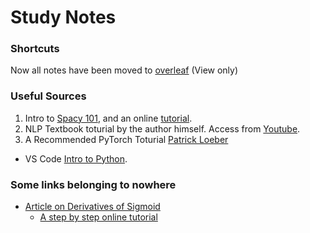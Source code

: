 # Study Notes

### Shortcuts
Now all notes have been moved to [overleaf](https://www.overleaf.com/read/sfrqzfkhvxgh#fbea6b) (View only)


### Useful Sources

1. Intro to [Spacy 101](https://spacy.io/usage/spacy-101), and an online [tutorial](https://course.spacy.io/en).
2. NLP Textbook toturial by the author himself. Access from [Youtube](https://www.youtube.com/@fromlanguagestoinformation4012).
3. A Recommended PyTorch Toturial [Patrick Loeber](https://www.python-engineer.com/courses/pytorchbeginner/06-training-pipeline/)

- VS Code [Intro to Python](https://vscodeedu.com/courses/intro-to-python).

### Some links belonging to nowhere
- [Article on Derivatives of Sigmoid](https://towardsdatascience.com/derivative-of-the-sigmoid-function-536880cf918e)
  - [A step by step online tutorial](https://www.youtube.com/watch?v=5HzVMZKk9pk)
